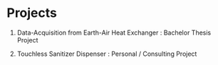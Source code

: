 # Projects

1. Data-Acquisition from Earth-Air Heat Exchanger : Bachelor Thesis Project

2. Touchless Sanitizer Dispenser : Personal / Consulting Project
